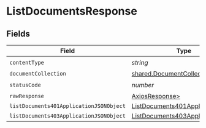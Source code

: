 # ListDocumentsResponse


## Fields

| Field                                                                                         | Type                                                                                          | Required                                                                                      | Description                                                                                   |
| --------------------------------------------------------------------------------------------- | --------------------------------------------------------------------------------------------- | --------------------------------------------------------------------------------------------- | --------------------------------------------------------------------------------------------- |
| `contentType`                                                                                 | *string*                                                                                      | :heavy_check_mark:                                                                            | N/A                                                                                           |
| `documentCollection`                                                                          | [shared.DocumentCollection](../../models/shared/documentcollection.md)                        | :heavy_minus_sign:                                                                            | OK                                                                                            |
| `statusCode`                                                                                  | *number*                                                                                      | :heavy_check_mark:                                                                            | N/A                                                                                           |
| `rawResponse`                                                                                 | [AxiosResponse>](https://axios-http.com/docs/res_schema)                                      | :heavy_minus_sign:                                                                            | N/A                                                                                           |
| `listDocuments401ApplicationJSONObject`                                                       | [ListDocuments401ApplicationJSON](../../models/operations/listdocuments401applicationjson.md) | :heavy_minus_sign:                                                                            | Unauthenticated                                                                               |
| `listDocuments403ApplicationJSONObject`                                                       | [ListDocuments403ApplicationJSON](../../models/operations/listdocuments403applicationjson.md) | :heavy_minus_sign:                                                                            | Forbidden                                                                                     |